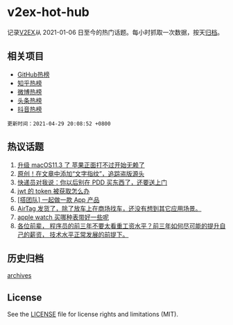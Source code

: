 # v2ex-hot-hub

 记录[V2EX](https://www.v2ex.com/)从 2021-01-06 日至今的热门话题。每小时抓取一次数据，按天[归档](archives)。
 
 ## 相关项目

- [GitHub热榜](https://github.com/snaildev/github-hot-hub)
- [知乎热榜](https://github.com/snaildev/zhihu-hot-hub)
- [微博热榜](https://github.com/snaildev/weibo-hot-hub)
- [头条热榜](https://github.com/snaildev/toutiao-hot-hub)
- [抖音热榜](https://github.com/snaildev/douyin-hot-hub)


 `更新时间：2021-04-29 20:08:52 +0800`

## 热议话题

1. [升级 macOS11.3 了 苹果正面打不过开始无赖了](https://www.v2ex.com/t/773925)
1. [原创！在文章中添加“文字指纹”，追踪盗版源头](https://www.v2ex.com/t/774059)
1. [快递员对我说：你以后别在 PDD 买东西了，还要送上门](https://www.v2ex.com/t/774119)
1. [jwt 的 token 被获取怎么办](https://www.v2ex.com/t/774028)
1. [[搭团队] 一起做一款 App 产品](https://www.v2ex.com/t/774007)
1. [AirTag 发货了，除了放车上在商场找车，还没有想到其它应用场景。](https://www.v2ex.com/t/774039)
1. [apple watch 买哪种表带好一些呢](https://www.v2ex.com/t/774057)
1. [各位前辈， 程序员的前三年不要太看重工资水平？前三年如何尽可能的提升自己的薪资， 技术水平正常发展的前提下。](https://www.v2ex.com/t/773994)

## 历史归档

[archives](archives)

## License

See the [LICENSE](LICENSE) file for license rights and limitations (MIT).
